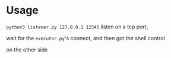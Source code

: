 # Usage

`python3 listener.py 127.0.0.1 12345` listen on a tcp port,

wait for the `executor.py`'s connect, and then got the shell control

on the other side
